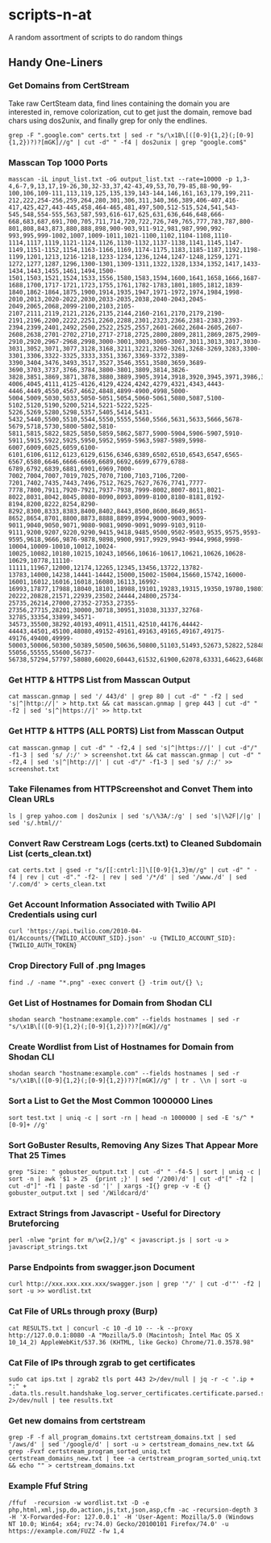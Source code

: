 # scripts-n-at
A random assortment of scripts to do random things

## Handy One-Liners
### Get Domains from CertStream
Take raw CertSteam data, find lines containing the domain you are interested in, remove colorization, cut to get just the domain, remove bad chars using dos2unix, and finally grep for only the endlines.
```
grep -F ".google.com" certs.txt | sed -r "s/\x1B\[([0-9]{1,2}(;[0-9]{1,2})?)?[mGK]//g" | cut -d" " -f4 | dos2unix | grep "google.com$"
```
### Masscan Top 1000 Ports
```
masscan -iL input_list.txt -oG output_list.txt --rate=10000 -p 1,3-4,6-7,9,13,17,19-26,30,32-33,37,42-43,49,53,70,79-85,88-90,99-100,106,109-111,113,119,125,135,139,143-144,146,161,163,179,199,211-212,222,254-256,259,264,280,301,306,311,340,366,389,406-407,416-417,425,427,443-445,458,464-465,481,497,500,512-515,524,541,543-545,548,554-555,563,587,593,616-617,625,631,636,646,648,666-668,683,687,691,700,705,711,714,720,722,726,749,765,777,783,787,800-801,808,843,873,880,888,898,900-903,911-912,981,987,990,992-993,995,999-1002,1007,1009-1011,1021-1100,1102,1104-1108,1110-1114,1117,1119,1121-1124,1126,1130-1132,1137-1138,1141,1145,1147-1149,1151-1152,1154,1163-1166,1169,1174-1175,1183,1185-1187,1192,1198-1199,1201,1213,1216-1218,1233-1234,1236,1244,1247-1248,1259,1271-1272,1277,1287,1296,1300-1301,1309-1311,1322,1328,1334,1352,1417,1433-1434,1443,1455,1461,1494,1500-1501,1503,1521,1524,1533,1556,1580,1583,1594,1600,1641,1658,1666,1687-1688,1700,1717-1721,1723,1755,1761,1782-1783,1801,1805,1812,1839-1840,1862-1864,1875,1900,1914,1935,1947,1971-1972,1974,1984,1998-2010,2013,2020-2022,2030,2033-2035,2038,2040-2043,2045-2049,2065,2068,2099-2100,2103,2105-2107,2111,2119,2121,2126,2135,2144,2160-2161,2170,2179,2190-2191,2196,2200,2222,2251,2260,2288,2301,2323,2366,2381-2383,2393-2394,2399,2401,2492,2500,2522,2525,2557,2601-2602,2604-2605,2607-2608,2638,2701-2702,2710,2717-2718,2725,2800,2809,2811,2869,2875,2909-2910,2920,2967-2968,2998,3000-3001,3003,3005-3007,3011,3013,3017,3030-3031,3052,3071,3077,3128,3168,3211,3221,3260-3261,3268-3269,3283,3300-3301,3306,3322-3325,3333,3351,3367,3369-3372,3389-3390,3404,3476,3493,3517,3527,3546,3551,3580,3659,3689-3690,3703,3737,3766,3784,3800-3801,3809,3814,3826-3828,3851,3869,3871,3878,3880,3889,3905,3914,3918,3920,3945,3971,3986,3995,3998,4000-4006,4045,4111,4125-4126,4129,4224,4242,4279,4321,4343,4443-4446,4449,4550,4567,4662,4848,4899-4900,4998,5000-5004,5009,5030,5033,5050-5051,5054,5060-5061,5080,5087,5100-5102,5120,5190,5200,5214,5221-5222,5225-5226,5269,5280,5298,5357,5405,5414,5431-5432,5440,5500,5510,5544,5550,5555,5560,5566,5631,5633,5666,5678-5679,5718,5730,5800-5802,5810-5811,5815,5822,5825,5850,5859,5862,5877,5900-5904,5906-5907,5910-5911,5915,5922,5925,5950,5952,5959-5963,5987-5989,5998-6007,6009,6025,6059,6100-6101,6106,6112,6123,6129,6156,6346,6389,6502,6510,6543,6547,6565-6567,6580,6646,6666-6669,6689,6692,6699,6779,6788-6789,6792,6839,6881,6901,6969,7000-7002,7004,7007,7019,7025,7070,7100,7103,7106,7200-7201,7402,7435,7443,7496,7512,7625,7627,7676,7741,7777-7778,7800,7911,7920-7921,7937-7938,7999-8002,8007-8011,8021-8022,8031,8042,8045,8080-8090,8093,8099-8100,8180-8181,8192-8194,8200,8222,8254,8290-8292,8300,8333,8383,8400,8402,8443,8500,8600,8649,8651-8652,8654,8701,8800,8873,8888,8899,8994,9000-9003,9009-9011,9040,9050,9071,9080-9081,9090-9091,9099-9103,9110-9111,9200,9207,9220,9290,9415,9418,9485,9500,9502-9503,9535,9575,9593-9595,9618,9666,9876-9878,9898,9900,9917,9929,9943-9944,9968,9998-10004,10009-10010,10012,10024-10025,10082,10180,10215,10243,10566,10616-10617,10621,10626,10628-10629,10778,11110-11111,11967,12000,12174,12265,12345,13456,13722,13782-13783,14000,14238,14441-14442,15000,15002-15004,15660,15742,16000-16001,16012,16016,16018,16080,16113,16992-16993,17877,17988,18040,18101,18988,19101,19283,19315,19350,19780,19801,19842,20000,20005,20031,20221-20222,20828,21571,22939,23502,24444,24800,25734-25735,26214,27000,27352-27353,27355-27356,27715,28201,30000,30718,30951,31038,31337,32768-32785,33354,33899,34571-34573,35500,38292,40193,40911,41511,42510,44176,44442-44443,44501,45100,48080,49152-49161,49163,49165,49167,49175-49176,49400,49999-50003,50006,50300,50389,50500,50636,50800,51103,51493,52673,52822,52848,52869,54045,54328,55055-55056,55555,55600,56737-56738,57294,57797,58080,60020,60443,61532,61900,62078,63331,64623,64680,65000,65129,65389
```

### Get HTTP & HTTPS List from Masscan Output
```
cat masscan.gnmap | sed '/ 443/d' | grep 80 | cut -d" " -f2 | sed 's|^|http://|' > http.txt && cat masscan.gnmap | grep 443 | cut -d" " -f2 | sed 's|^|https://|' >> http.txt
```

### Get HTTP & HTTPS (ALL PORTS) List from Masscan Output
```
cat masscan.gnmap | cut -d" " -f2,4 | sed 's|^|https://|' | cut -d"/" -f1-3 | sed 's/ /:/' > screenshot.txt && cat masscan.gnmap | cut -d" " -f2,4 | sed 's|^|http://|' | cut -d"/" -f1-3 | sed 's/ /:/' >> screenshot.txt
```

### Take Filenames from HTTPScreenshot and Convet Them into Clean URLs
```
ls | grep yahoo.com | dos2unix | sed 's/\%3A/:/g' | sed 's|\%2F|/|g' | sed 's/.html//'
```

### Convert Raw Cerstream Logs (certs.txt) to Cleaned Subdomain List (certs_clean.txt)
```
cat certs.txt | gsed -r "s/[[:cntrl:]]\[[0-9]{1,3}m//g" | cut -d" " -f4 | rev | cut -d"." -f2- | rev | sed '/*/d' | sed '/www./d' | sed '/.com/d' > certs_clean.txt
```

### Get Account Information Associated with Twilio API Credentials using curl
```
curl 'https://api.twilio.com/2010-04-01/Accounts/{TWILIO_ACCOUNT_SID}.json' -u {TWILIO_ACCOUNT_SID}:{TWILIO_AUTH_TOKEN}
```

### Crop Directory Full of .png Images
```
find ./ -name "*.png" -exec convert {} -trim out/{} \;
```

### Get List of Hostnames for Domain from Shodan CLI
```
shodan search "hostname:example.com" --fields hostnames | sed -r "s/\x1B\[([0-9]{1,2}(;[0-9]{1,2})?)?[mGK]//g"
```
### Create Wordlist from List of Hostnames for Domain from Shodan CLI
```
shodan search "hostname:example.com" --fields hostnames | sed -r "s/\x1B\[([0-9]{1,2}(;[0-9]{1,2})?)?[mGK]//g" | tr . \\n | sort -u
```
### Sort a List to Get the Most Common 1000000 Lines
```
sort test.txt | uniq -c | sort -rn | head -n 1000000 | sed -E 's/^ *[0-9]+ //g'
```
### Sort GoBuster Results, Removing Any Sizes That Appear More That 25 Times
```
grep "Size: " gobuster_output.txt | cut -d" " -f4-5 | sort | uniq -c | sort -n | awk '$1 > 25  {print ;}' | sed '/200)/d' | cut -d"[" -f2 | cut -d"]" -f1 | paste -sd '|' | xargs -I{} grep -v -E {} gobuster_output.txt | sed '/Wildcard/d'
```
### Extract Strings from Javascript - Useful for Directory Bruteforcing
```
perl -nlwe "print for m/\w{2,}/g" < javascript.js | sort -u > javascript_strings.txt
```
### Parse Endpoints from swagger.json Document
```
curl http://xxx.xxx.xxx.xxx/swagger.json | grep '"/' | cut -d'"' -f2 | sort -u >> wordlist.txt 
```
### Cat File of URLs through proxy (Burp)
```
cat RESULTS.txt | concurl -c 10 -d 10 -- -k --proxy http://127.0.0.1:8080 -A "Mozilla/5.0 (Macintosh; Intel Mac OS X 10_14_2) AppleWebKit/537.36 (KHTML, like Gecko) Chrome/71.0.3578.98"
```

###  Cat File of IPs through zgrab to get certificates
```
sudo cat ips.txt | zgrab2 tls port 443 2>/dev/null | jq -r -c '.ip + ":" +  .data.tls.result.handshake_log.server_certificates.certificate.parsed.subject.common_name[]' 2>/dev/null | tee results.txt
```

###  Get new domains from certstream
```
grep -F -f all_program_domains.txt certstream_domains.txt | sed '/aws/d' | sed '/google/d' | sort -u > certstream_domains_new.txt && grep -Fvxf certstream_program_sorted_uniq.txt certstream_domains_new.txt | tee -a certstream_program_sorted_uniq.txt && echo "" > certstream_domains.txt
```

### Example Ffuf String
```
/ffuf  -recursion -w wordlist.txt -D -e php,html,xml,jsp,do,action,js,txt,json,asp,cfm -ac -recursion-depth 3 -H 'X-Forwarded-For: 127.0.0.1' -H 'User-Agent: Mozilla/5.0 (Windows NT 10.0; Win64; x64; rv:74.0) Gecko/20100101 Firefox/74.0' -u https://example.com/FUZZ -fw 1,4
```
